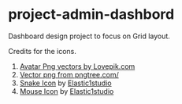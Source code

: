 # project-admin-dashbord

Dashboard design project to focus on Grid layout.


Credits for the icons.
1. <a href="https://lovepik.com/images/png-avatar.html">Avatar Png vectors by Lovepik.com</a>
2. <a href='https://pngtree.com/so/Vector'>Vector png from pngtree.com/</a>
3. <a href="https://iconscout.com/icons/snake" target="_blank">Snake Icon</a> by <a href="https://iconscout.com/contributors/elastic1" target="_blank">Elastic1studio</a>
4. <a href="https://iconscout.com/icons/mouse" target="_blank">Mouse Icon</a> by <a href="https://iconscout.com/contributors/elastic1" target="_blank">Elastic1studio</a>